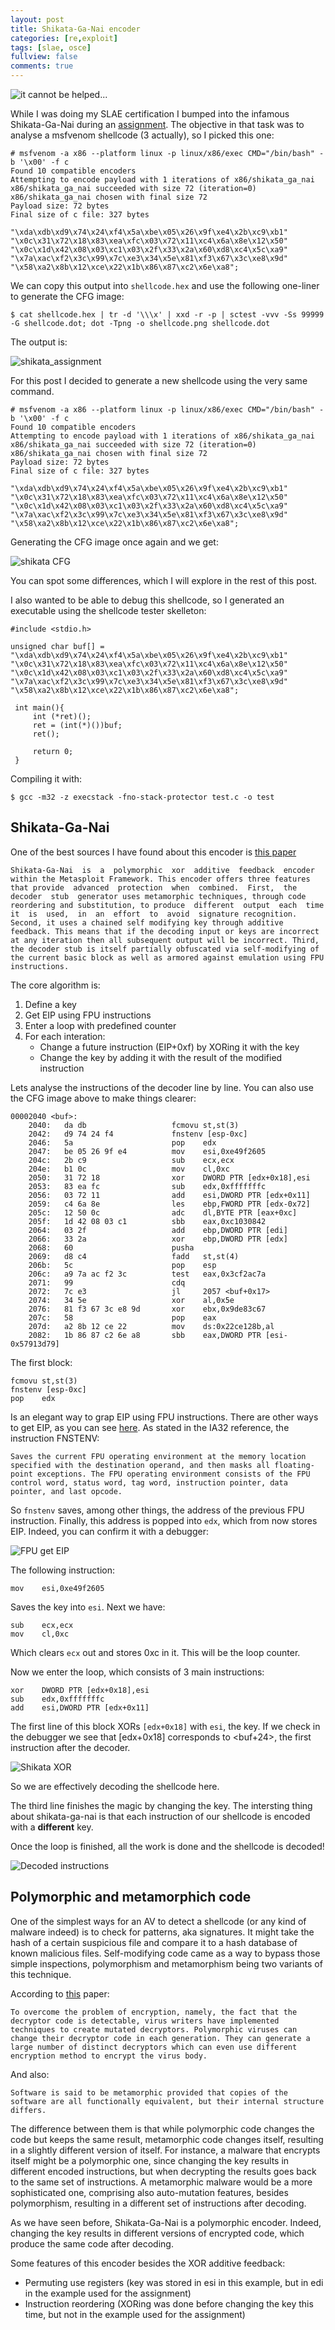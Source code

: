 ```yaml
---
layout: post
title: Shikata-Ga-Nai encoder
categories: [re,exploit]
tags: [slae, osce]
fullview: false
comments: true
---
```


![it cannot be helped...](https://ih0.redbubble.net/image.464182666.3336/flat,550x550,075,f.u2.jpg)

While I was doing my SLAE certification I bumped into the infamous Shikata-Ga-Nai during an [assignment](). The objective in that task was to analyse a msfvenom shellcode (3 actually), so I picked this one:

```
# msfvenom -a x86 --platform linux -p linux/x86/exec CMD="/bin/bash" -b '\x00' -f c
Found 10 compatible encoders
Attempting to encode payload with 1 iterations of x86/shikata_ga_nai
x86/shikata_ga_nai succeeded with size 72 (iteration=0)
x86/shikata_ga_nai chosen with final size 72
Payload size: 72 bytes
Final size of c file: 327 bytes

"\xda\xdb\xd9\x74\x24\xf4\x5a\xbe\x05\x26\x9f\xe4\x2b\xc9\xb1"
"\x0c\x31\x72\x18\x83\xea\xfc\x03\x72\x11\xc4\x6a\x8e\x12\x50"
"\x0c\x1d\x42\x08\x03\xc1\x03\x2f\x33\x2a\x60\xd8\xc4\x5c\xa9"
"\x7a\xac\xf2\x3c\x99\x7c\xe3\x34\x5e\x81\xf3\x67\x3c\xe8\x9d"
"\x58\xa2\x8b\x12\xce\x22\x1b\x86\x87\xc2\x6e\xa8";
```

We can copy this output into `shellcode.hex` and use the following one-liner to generate the CFG image:

    $ cat shellcode.hex | tr -d '\\\x' | xxd -r -p | sctest -vvv -Ss 99999 -G shellcode.dot; dot -Tpng -o shellcode.png shellcode.dot

The output is:

![shikata_assignment](https://github.com/marcosValle/SLAE/blob/master/assignment5/exec_no_null.png)

For this post I decided to generate a new shellcode using the very same command.

```
# msfvenom -a x86 --platform linux -p linux/x86/exec CMD="/bin/bash" -b '\x00' -f c
Found 10 compatible encoders
Attempting to encode payload with 1 iterations of x86/shikata_ga_nai
x86/shikata_ga_nai succeeded with size 72 (iteration=0)
x86/shikata_ga_nai chosen with final size 72
Payload size: 72 bytes
Final size of c file: 327 bytes

"\xda\xdb\xd9\x74\x24\xf4\x5a\xbe\x05\x26\x9f\xe4\x2b\xc9\xb1"
"\x0c\x31\x72\x18\x83\xea\xfc\x03\x72\x11\xc4\x6a\x8e\x12\x50"
"\x0c\x1d\x42\x08\x03\xc1\x03\x2f\x33\x2a\x60\xd8\xc4\x5c\xa9"
"\x7a\xac\xf2\x3c\x99\x7c\xe3\x34\x5e\x81\xf3\x67\x3c\xe8\x9d"
"\x58\xa2\x8b\x12\xce\x22\x1b\x86\x87\xc2\x6e\xa8";
```

Generating the CFG image once again and we get:

![shikata CFG](https://github.com/marcosValle/marcosValle.github.io/blob/master/assets/media/shikata_cfg.png)

You can spot some differences, which I will explore in the rest of this post.

I also wanted to be able to debug this shellcode, so I generated an executable using the shellcode tester skelleton:

```
#include <stdio.h>

unsigned char buf[] = 
"\xda\xdb\xd9\x74\x24\xf4\x5a\xbe\x05\x26\x9f\xe4\x2b\xc9\xb1"
"\x0c\x31\x72\x18\x83\xea\xfc\x03\x72\x11\xc4\x6a\x8e\x12\x50"
"\x0c\x1d\x42\x08\x03\xc1\x03\x2f\x33\x2a\x60\xd8\xc4\x5c\xa9"
"\x7a\xac\xf2\x3c\x99\x7c\xe3\x34\x5e\x81\xf3\x67\x3c\xe8\x9d"
"\x58\xa2\x8b\x12\xce\x22\x1b\x86\x87\xc2\x6e\xa8";
 
 int main(){
     int (*ret)();
     ret = (int(*)())buf;
     ret();
 
     return 0;
 }
```

Compiling it with:

	$ gcc -m32 -z execstack -fno-stack-protector test.c -o test


## Shikata-Ga-Nai

One of the best sources I have found about this encoder is [this paper](http://mason.gmu.edu/~rfarley3/2014-ISC-CodeXt.pdf)

```
Shikata-Ga-Nai  is  a  polymorphic  xor  additive  feedback  encoder within the Metasploit Framework. This encoder offers three features that provide  advanced  protection  when  combined.  First,  the  decoder  stub  generator uses metamorphic techniques, through code reordering and substitution, to produce  different  output  each  time  it  is  used,  in  an  effort  to  avoid  signature recognition. Second, it uses a chained self modifying key through additive feedback. This means that if the decoding input or keys are incorrect at any iteration then all subsequent output will be incorrect. Third, the decoder stub is itself partially obfuscated via self-modifying of the current basic block as well as armored against emulation using FPU instructions.
```

The core algorithm is:

1. Define a key
2. Get EIP using FPU instructions
3. Enter a loop with predefined counter
4. For each interation:
    * Change a future instruction (EIP+0xf) by XORing it with the key
    * Change the key by adding it with the result of the modified instruction

Lets analyse the instructions of the decoder line by line. You can also use the CFG image above to make things clearer:

```
00002040 <buf>:
    2040:	da db                	fcmovu st,st(3)
    2042:	d9 74 24 f4          	fnstenv [esp-0xc]
    2046:	5a                   	pop    edx
    2047:	be 05 26 9f e4       	mov    esi,0xe49f2605
    204c:	2b c9                	sub    ecx,ecx
    204e:	b1 0c                	mov    cl,0xc
    2050:	31 72 18             	xor    DWORD PTR [edx+0x18],esi
    2053:	83 ea fc             	sub    edx,0xfffffffc
    2056:	03 72 11             	add    esi,DWORD PTR [edx+0x11]
    2059:	c4 6a 8e             	les    ebp,FWORD PTR [edx-0x72]
    205c:	12 50 0c             	adc    dl,BYTE PTR [eax+0xc]
    205f:	1d 42 08 03 c1       	sbb    eax,0xc1030842
    2064:	03 2f                	add    ebp,DWORD PTR [edi]
    2066:	33 2a                	xor    ebp,DWORD PTR [edx]
    2068:	60                   	pusha  
    2069:	d8 c4                	fadd   st,st(4)
    206b:	5c                   	pop    esp
    206c:	a9 7a ac f2 3c       	test   eax,0x3cf2ac7a
    2071:	99                   	cdq    
    2072:	7c e3                	jl     2057 <buf+0x17>
    2074:	34 5e                	xor    al,0x5e
    2076:	81 f3 67 3c e8 9d    	xor    ebx,0x9de83c67
    207c:	58                   	pop    eax
    207d:	a2 8b 12 ce 22       	mov    ds:0x22ce128b,al
    2082:	1b 86 87 c2 6e a8    	sbb    eax,DWORD PTR [esi-0x57913d79]
```

The first block:

```
fcmovu st,st(3)
fnstenv [esp-0xc]
pop    edx
```

Is an elegant way to grap EIP using FPU instructions. There are other ways to get EIP, as you can see [here](https://danielebellavista.blogspot.com/2014/10/ia32-shellcodes-get-eip-value.html). As stated in the IA32 reference, the instruction FNSTENV:

```
Saves the current FPU operating environment at the memory location specified with the destination operand, and then masks all floating-point exceptions. The FPU operating environment consists of the FPU control word, status word, tag word, instruction pointer, data pointer, and last opcode.
```

So `fnstenv` saves, among other things, the address of the previous FPU instruction. Finally, this address is popped into `edx`, which from now stores EIP. Indeed, you can confirm it with a debugger:

![FPU get EIP](https://github.com/marcosValle/marcosValle.github.io/blob/master/assets/media/fpu_eip.png)

The following instruction:

    mov    esi,0xe49f2605

Saves the key into `esi`. Next we have:

```
sub    ecx,ecx
mov    cl,0xc
```

Which clears `ecx` out and stores 0xc in it. This will be the loop counter.

Now we enter the loop, which consists of 3 main instructions:

```
xor    DWORD PTR [edx+0x18],esi
sub    edx,0xfffffffc
add    esi,DWORD PTR [edx+0x11]
```

The first line of this block XORs `[edx+0x18]` with `esi`, the key. If we check in the debugger we see that [edx+0x18] corresponds to <buf+24>, the first instruction after the decoder.

![Shikata XOR](https://github.com/marcosValle/marcosValle.github.io/blob/master/assets/media/shikata_xor.png)

So we are effectively decoding the shellcode here.

The third line finishes the magic by changing the key. The intersting thing about shikata-ga-nai is that each instruction of our shellcode is encoded with a **different** key.

Once the loop is finished, all the work is done and the shellcode is decoded!

![Decoded instructions](https://github.com/marcosValle/marcosValle.github.io/blob/master/assets/media/shikata_decoded.png)

## Polymorphic and metamorphich code
One of the simplest ways for an AV to detect a shellcode (or any kind of malware indeed) is to check for patterns, aka signatures. It might take the hash of a certain suspicious file and compare it to a hash database of known malicious files. Self-modifying code came as a way to bypass those simple inspections, polymorphism and metamorphism being two variants of this technique.

According to [this](http://nnt.es/Hunting%20for%20Metamorphic%20Engines.pdf) paper:

    To overcome the problem of encryption, namely, the fact that the decryptor code is detectable, virus writers have implemented techniques to create mutated decryptors. Polymorphic viruses can change their decryptor code in each generation. They can generate a large number of distinct decryptors which can even use different encryption method to encrypt the virus body.

And also:

    Software is said to be metamorphic provided that copies of the software are all functionally equivalent, but their internal structure differs.

The difference between them is that while polymorphic code changes the code but keeps the same result, metamorphic code changes itself, resulting in a slightly different version of itself. For instance, a malware that encrypts itself might be a polymorphic one, since changing the key results in different encoded instructions, but when decrypting the results goes back to the same set of instructions. A metamorphic malware would be a more sophisticated one, comprising also auto-mutation features, besides polymorphism, resulting in a different set of instructions after decoding.

As we have seen before, Shikata-Ga-Nai is a polymorphic encoder. Indeed, changing the key results in different versions of encrypted code, which produce the same code after decoding.

Some features of this encoder besides the XOR additive feedback:

* Permuting use registers (key was stored in esi in this example, but in edi in the example used for the assignment)
* Instruction reordering (XORing was done before changing the key this time, but not in the example used for the assignment)
